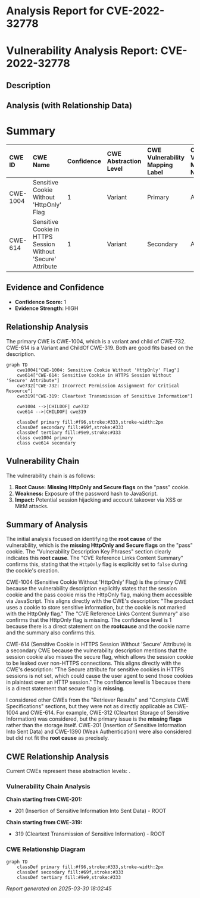 # Analysis Report for CVE-2022-32778

# Vulnerability Analysis Report: CVE-2022-32778

## Description



## Analysis (with Relationship Data)

# Summary
| CWE ID    | CWE Name                                                        | Confidence | CWE Abstraction Level | CWE Vulnerability Mapping Label | CWE-Vulnerability Mapping Notes |
| :--------- | :-------------------------------------------------------------- | :--------- | :-------------------- | :------------------------------ | :------------------------------ |
| CWE-1004   | Sensitive Cookie Without 'HttpOnly' Flag                       | 1          | Variant               | Primary                         | Allowed                       |
| CWE-614   | Sensitive Cookie in HTTPS Session Without 'Secure' Attribute                       | 1          | Variant               | Secondary                         | Allowed                       |

## Evidence and Confidence

*   **Confidence Score:** 1
*   **Evidence Strength:** HIGH

## Relationship Analysis
The primary CWE is CWE-1004, which is a variant and child of CWE-732. CWE-614 is a Variant and ChildOf CWE-319. Both are good fits based on the description.

```mermaid
graph TD
    cwe1004["CWE-1004: Sensitive Cookie Without 'HttpOnly' Flag"]
    cwe614["CWE-614: Sensitive Cookie in HTTPS Session Without 'Secure' Attribute"]
    cwe732["CWE-732: Incorrect Permission Assignment for Critical Resource"]
    cwe319["CWE-319: Cleartext Transmission of Sensitive Information"]
    
    cwe1004 -->|CHILDOF| cwe732
    cwe614 -->|CHILDOF| cwe319

    classDef primary fill:#f96,stroke:#333,stroke-width:2px
    classDef secondary fill:#69f,stroke:#333
    classDef tertiary fill:#9e9,stroke:#333
    class cwe1004 primary
    class cwe614 secondary
```

## Vulnerability Chain
The vulnerability chain is as follows:
1.  **Root Cause:** **Missing HttpOnly and Secure flags** on the "pass" cookie.
2.  **Weakness:** Exposure of the password hash to JavaScript.
3.  **Impact:** Potential session hijacking and account takeover via XSS or MitM attacks.

## Summary of Analysis
The initial analysis focused on identifying the **root cause** of the vulnerability, which is the **missing HttpOnly and Secure flags** on the "pass" cookie. The "Vulnerability Description Key Phrases" section clearly indicates this **root cause**. The "CVE Reference Links Content Summary" confirms this, stating that the `HttpOnly` flag is explicitly set to `false` during the cookie's creation.

CWE-1004 (Sensitive Cookie Without 'HttpOnly' Flag) is the primary CWE because the vulnerability description explicitly states that the session cookie and the pass cookie miss the HttpOnly flag, making them accessible via JavaScript. This aligns directly with the CWE's description: "The product uses a cookie to store sensitive information, but the cookie is not marked with the HttpOnly flag." The "CVE Reference Links Content Summary" also confirms that the HttpOnly flag is missing. The confidence level is 1 because there is a direct statement on the **rootcause** and the cookie name and the summary also confirms this.

CWE-614 (Sensitive Cookie in HTTPS Session Without 'Secure' Attribute) is a secondary CWE because the vulnerability description mentions that the session cookie also misses the secure flag, which allows the session cookie to be leaked over non-HTTPS connections. This aligns directly with the CWE's description: "The Secure attribute for sensitive cookies in HTTPS sessions is not set, which could cause the user agent to send those cookies in plaintext over an HTTP session." The confidence level is 1 because there is a direct statement that secure flag is **missing**.

I considered other CWEs from the "Retriever Results" and "Complete CWE Specifications" sections, but they were not as directly applicable as CWE-1004 and CWE-614. For example, CWE-312 (Cleartext Storage of Sensitive Information) was considered, but the primary issue is the **missing flags** rather than the storage itself. CWE-201 (Insertion of Sensitive Information Into Sent Data) and CWE-1390 (Weak Authentication) were also considered but did not fit the **root cause** as precisely.


## CWE Relationship Analysis

Current CWEs represent these abstraction levels: .


### Vulnerability Chain Analysis

**Chain starting from CWE-201:**
- 201 (Insertion of Sensitive Information Into Sent Data) - ROOT


**Chain starting from CWE-319:**
- 319 (Cleartext Transmission of Sensitive Information) - ROOT



### CWE Relationship Diagram

```mermaid
graph TD
    classDef primary fill:#f96,stroke:#333,stroke-width:2px
    classDef secondary fill:#69f,stroke:#333
    classDef tertiary fill:#9e9,stroke:#333
```



*Report generated on 2025-03-30 18:02:45*

